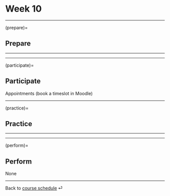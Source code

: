 # Week 10


---

(prepare)=
## Prepare



---

---


(participate)=
## Participate

Appointments (book a timeslot in Moodle)

---


(practice)=
## Practice


---

---

(perform)=
## Perform

None

---

Back to [course schedule](../docs/course-schedule.md) ⏎
